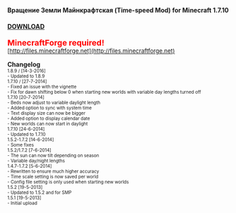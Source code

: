 **Вращение Земли Майнкрафтская (Time-speed Mod) for Minecraft 1.7.10**

#### **[DOWNLOAD](https://github.com/Sedridor/B3M/wiki/Downloads)**

**<font size=4 color=red>MinecraftForge required!</font>**<br>
<font size=2>[http://files.minecraftforge.net](http://files.minecraftforge.net)</font>

**Changelog**<br>
<font size=1>1.8.9 / \[14-3-2016\]<br>
\- Updated to 1.8.9<br>
<font size=1>1.7.10 / \[27-7-2014\]<br>
\- Fixed an issue with the vignette<br>
\- Fix for dawn shifting below 0 when starting new worlds with variable day lengths turned off<br>
<font size=1>1.7.10 \[20-7-2014\]<br>
\- Beds now adjust to variable daylight length<br>
\- Added option to sync with system time<br>
\- Text display size can now be bigger<br>
\- Added option to display calendar date<br>
\- New worlds can now start in daylight<br>
<font size=1>1.7.10 \[24-6-2014\]<br>
\- Updated to 1.7.10<br>
<font size=1>1.5.2-1.7.2 \[14-6-2014\]<br>
\- Some fixes<br>
<font size=1>1.5.2/1.7.2 \[7-6-2014\]<br>
\- The sun can now tilt depending on season<br>
\- Variable day/night lengths<br>
<font size=1>1.4.7-1.7.2 \[5-6-2014\]<br>
\- Rewritten to ensure much higher accuracy<br>
\- Time scale setting is now saved per world<br>
\- Config file setting is only used when starting new worlds</font><br>
<font size=1>1.5.2 \[19-5-2013\]<br>
\- Updated to 1.5.2 and for SMP<br>
<font size=1>1.5.1 \[19-5-2013\]<br>
\- Initial upload</font>
